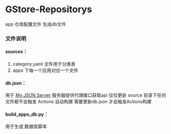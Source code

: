 # GStore-Repositorys
app 仓库配置文件
生成db文件

### 文件说明
#### sources：
1. category.yaml 文件用于分类表
2. apps 下每一个应用对应一个文件

#### db.json：
用于 [My JSON Server](https://my-json-server.typicode.com/suno2/GStore-Repositorys) 服务器提供代理接口获取api
仅仅更新 source 目录下任何文件都不会触发 Actions 自动构建 
需要更新db.json 才会触发Actions构建

#### build_apps_db.py：
用于生成 数据库脚本
